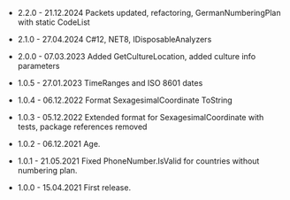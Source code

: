 
* 2.2.0	- 21.12.2024 Packets updated, refactoring, GermanNumberingPlan with static CodeList 

* 2.1.0	- 27.04.2024 C#12, NET8, IDisposableAnalyzers

* 2.0.0	- 07.03.2023 Added GetCultureLocation, added culture info parameters

* 1.0.5	- 27.01.2023 TimeRanges and ISO 8601 dates
* 1.0.4	- 06.12.2022 Format SexagesimalCoordinate ToString
* 1.0.3	- 05.12.2022 Extended format for SexagesimalCoordinate with tests, package references removed
* 1.0.2	- 06.12.2021 Age.
* 1.0.1	- 21.05.2021 Fixed PhoneNumber.IsValid for countries without numbering plan.
* 1.0.0	- 15.04.2021 First release.

